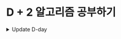 # D + 2 알고리즘 공부하기

<details>
<summary>Update D-day</summary>
<div markdown="1">
24.03.04 구현 백준 문제 [1157, 2714, 10718, 10828]
24.03.05 DFS 기본 원리는 알았지만 응용 문제 풀기 실패.....
</div>
</details>
